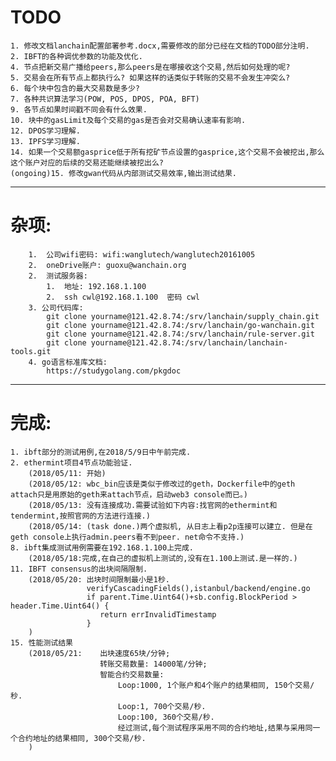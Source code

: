 # TODO #
	1. 修改文档lanchain配置部署参考.docx,需要修改的部分已经在文档的TODO部分注明.
	2. IBFT的各种调优参数的功能及优化.
	4. 节点把新交易广播给peers,那么peers是在哪接收这个交易,然后如何处理的呢?
	5. 交易会在所有节点上都执行么? 如果这样的话类似于转账的交易不会发生冲突么?
	6. 每个块中包含的最大交易数是多少?
	7. 各种共识算法学习(POW, POS, DPOS, POA, BFT)
	9. 各节点如果时间戳不同会有什么效果.
	10. 块中的gasLimit及每个交易的gas是否会对交易确认速率有影响.
	12. DPOS学习理解.
	13. IPFS学习理解.
	14. 如果一个交易额gasprice低于所有挖矿节点设置的gasprice,这个交易不会被挖出,那么这个账户对应的后续的交易还能继续被挖出么?
	(ongoing)15. 修改gwan代码从内部测试交易效率,输出测试结果.

----------
# 杂项:

    	1.	公司wifi密码: wifi:wanglutech/wanglutech20161005
    	2.	oneDrive账户: guoxu@wanchain.org
    	2.	测试服务器:
    		1.	地址: 192.168.1.100
    		2.	ssh cwl@192.168.1.100  密码 cwl
    	3. 公司代码库:
    		git clone yourname@121.42.8.74:/srv/lanchain/supply_chain.git
			git clone yourname@121.42.8.74:/srv/lanchain/go-wanchain.git
			git clone yourname@121.42.8.74:/srv/lanchain/rule-server.git
			git clone yourname@121.42.8.74:/srv/lanchain/lanchain-tools.git
		4. go语言标准库文档:
			https://studygolang.com/pkgdoc
	
----------
# 完成:

	1. ibft部分的测试用例,在2018/5/9日中午前完成.
	2. ethermint项目4节点功能验证.
		(2018/05/11: 开始)
		(2018/05/12: wbc_bin应该是类似于修改过的geth，Dockerfile中的geth attach只是用原始的geth来attach节点，启动web3 console而已。)
		(2018/05/13: 没有连接成功.需要试验如下内容:找官网的ethermint和tendermint,按照官网的方法进行连接.)
		(2018/05/14: (task done.)两个虚拟机, 从日志上看p2p连接可以建立. 但是在geth console上执行admin.peers看不到peer. net命令不支持.)
	8. ibft集成测试用例需要在192.168.1.100上完成.
		(2018/05/18:完成,在自己的虚拟机上测试的,没有在1.100上测试.是一样的.)
	11. IBFT consensus的出块间隔限制.
		(2018/05/20: 出块时间限制最小是1秒.
                     verifyCascadingFields(),istanbul/backend/engine.go
					 if parent.Time.Uint64()+sb.config.BlockPeriod > header.Time.Uint64() {
					 	return errInvalidTimestamp
					 }
	 	)
	15. 性能测试结果
		(2018/05/21:	出块速度65块/分钟;
						转账交易数量: 14000笔/分钟;
						智能合约交易数量:	
							Loop:1000, 1个账户和4个账户的结果相同, 150个交易/秒.
							Loop:1, 700个交易/秒.
							Loop:100, 360个交易/秒.
							经过测试,每个测试程序采用不同的合约地址,结果与采用同一个合约地址的结果相同, 300个交易/秒.
		)

	